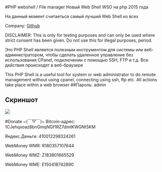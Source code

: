 #PHP webshell / File manager
Новый Web Shell WSO на php 2015 года

На данный момент считаеться самый лучший Web Shell из всех

Company: [Github](https://github.com/HARDLINUX/webshell)

DISCLAIMER: This is only for testing purposes and can only be used where strict consent has been given. Do not use this for illegal purposes, period.

Это PHP Shell является полезным инструментом для системы или веб-администратором, чтобы сделать удаленное управление без использования CPanel, подключении с помощью SSH, FTP и т.д. Все действия происходят в веб-браузере

This PHP Shell is a useful tool for system or web administrator to do remote management without using cpanel, connecting using ssh, ftp etc. All actions take place within a web browser
##Пароль: admin
## Скриншот
![](http://cs621518.vk.me/v621518400/d6ad/e3CgJxw9ThA.jpg)

#Donate ~(￣▽￣)~
Bitcoin-адрес: 1CJehqxoaz8bnGmqNGf1RZ7dmtKWGNt5KM

Яндекс.Деньги: 410012298324261

WebMoney WMR: R180357107644

WebMoney WMZ: Z183801665529

WebMoney WME: E150418742890
